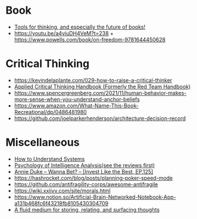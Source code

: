 # Book

- [Tools for thinking, and especially the future of books!](https://twitter.com/Meaningness/status/1210309788141117440)
- https://youtu.be/a4viuDH4VeM?t=238 + https://www.powells.com/book/on-freedom-9781644450628

# Critical Thinking

- https://kevindelaplante.com/029-how-to-raise-a-critical-thinker
- [Applied Critical Thinking Handbook (Formerly the Red Team Handbook)](https://www.hsdl.org/?abstract&did=802233)
- https://www.spencergreenberg.com/2021/11/human-behavior-makes-more-sense-when-you-understand-anchor-beliefs
- https://www.amazon.com/What-Name-This-Book-Recreational/dp/0486481980
- https://github.com/joelparkerhenderson/architecture-decision-record

# Miscellaneous

- [How to Understand Systems](https://news.ycombinator.com/item?id=19832048)
- [Psychology of Intelligence Analysis(see the reviews first)](https://www.amazon.com/Psychology-Intelligence-Analysis-Richards-Heuer/dp/B0016OST3O)
- [Annie Duke – Wanna Bet? – [Invest Like the Best, EP.125]](http://investorfieldguide.com/annie)
- https://hashrocket.com/blog/posts/planning-poker-speed-mode
- https://github.com/antifragility-corps/awesome-antifragile
- https://wiki.xxiivv.com/site/morals.html
- https://www.notion.so/Artificial-Brain-Networked-Notebook-App-a131b468fc6f43218fb8105430304709
- [A fluid medium for storing, relating, and surfacing thoughts](https://github.com/paulbricman/conceptarium)
